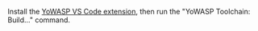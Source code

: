 Install the [YoWASP VS Code extension](https://marketplace.visualstudio.com/items?itemName=yowasp.toolchain), then run the "YoWASP Toolchain: Build..." command.